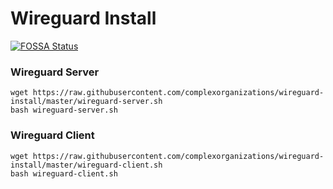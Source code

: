 # Wireguard Install

[![FOSSA Status](https://app.fossa.io/api/projects/git%2Bgithub.com%2Fcomplexorganizations%2Fwireguard-install.svg?type=shield)](https://app.fossa.io/projects/git%2Bgithub.com%2Fcomplexorganizations%2Fwireguard-install?ref=badge_shield)

### Wireguard Server
```
wget https://raw.githubusercontent.com/complexorganizations/wireguard-install/master/wireguard-server.sh
bash wireguard-server.sh
```
### Wireguard Client
```
wget https://raw.githubusercontent.com/complexorganizations/wireguard-install/master/wireguard-client.sh
bash wireguard-client.sh
```
